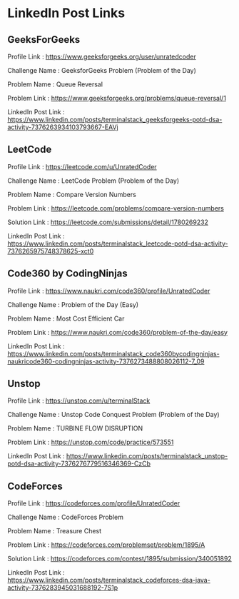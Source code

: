 # LinkedIn Post Links

## GeeksForGeeks

Profile Link : https://www.geeksforgeeks.org/user/unratedcoder

Challenge Name : GeeksforGeeks Problem (Problem of the Day)

Problem Name : Queue Reversal

Problem Link : https://www.geeksforgeeks.org/problems/queue-reversal/1

LinkedIn Post Link : https://www.linkedin.com/posts/terminalstack_geeksforgeeks-potd-dsa-activity-7376263934103793667-EAVj

## LeetCode

Profile Link : https://leetcode.com/u/UnratedCoder

Challenge Name : LeetCode Problem (Problem of the Day)

Problem Name : Compare Version Numbers

Problem Link : https://leetcode.com/problems/compare-version-numbers

Solution Link : https://leetcode.com/submissions/detail/1780269232

LinkedIn Post Link : https://www.linkedin.com/posts/terminalstack_leetcode-potd-dsa-activity-7376265975748378625-xct0

## Code360 by CodingNinjas

Profile Link : https://www.naukri.com/code360/profile/UnratedCoder

Challenge Name : Problem of the Day (Easy)

Problem Name : Most Cost Efficient Car

Problem Link : https://www.naukri.com/code360/problem-of-the-day/easy

LinkedIn Post Link : https://www.linkedin.com/posts/terminalstack_code360bycodingninjas-naukricode360-codingninjas-activity-7376273488808026112-7_09

## Unstop

Profile Link : https://unstop.com/u/terminalStack

Challenge Name : Unstop Code Conquest Problem (Problem of the Day)

Problem Name : TURBINE FLOW DISRUPTION

Problem Link : https://unstop.com/code/practice/573551

LinkedIn Post Link : https://www.linkedin.com/posts/terminalstack_unstop-potd-dsa-activity-7376276779516346369-CzCb

## CodeForces

Profile Link : https://codeforces.com/profile/UnratedCoder

Challenge Name : CodeForces Problem

Problem Name : Treasure Chest

Problem Link : https://codeforces.com/problemset/problem/1895/A

Solution Link : https://codeforces.com/contest/1895/submission/340051892

LinkedIn Post Link : https://www.linkedin.com/posts/terminalstack_codeforces-dsa-java-activity-7376283945031688192-7S1p
